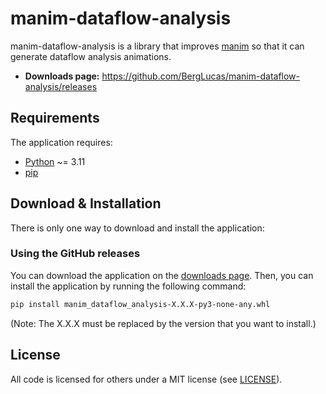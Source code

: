 # manim-dataflow-analysis

manim-dataflow-analysis is a library that improves [manim](https://www.manim.community/) so that it can generate dataflow analysis animations.

- **Downloads page:** https://github.com/BergLucas/manim-dataflow-analysis/releases

## Requirements

The application requires:

- [Python](https://www.python.org/) ~= 3.11
- [pip](https://pip.pypa.io/en/stable/)

## Download & Installation

There is only one way to download and install the application:

### Using the GitHub releases

You can download the application on the [downloads page](https://github.com/BergLucas/manim-dataflow-analysis/releases). Then, you can install the application by running the following command:

```bash
pip install manim_dataflow_analysis-X.X.X-py3-none-any.whl
```

(Note: The X.X.X must be replaced by the version that you want to install.)

## License

All code is licensed for others under a MIT license (see [LICENSE](https://github.com/BergLucas/manim-dataflow-analysis/blob/main/LICENSE)).
